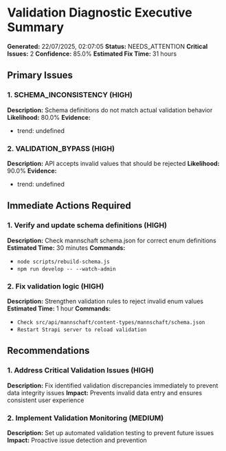 # Validation Diagnostic Executive Summary

**Generated:** 22/07/2025, 02:07:05
**Status:** NEEDS_ATTENTION
**Critical Issues:** 2
**Confidence:** 85.0%
**Estimated Fix Time:** 31 hours

## Primary Issues

### 1. SCHEMA_INCONSISTENCY (HIGH)
**Description:** Schema definitions do not match actual validation behavior
**Likelihood:** 80.0%
**Evidence:**
- trend: undefined

### 2. VALIDATION_BYPASS (HIGH)
**Description:** API accepts invalid values that should be rejected
**Likelihood:** 90.0%
**Evidence:**
- trend: undefined

## Immediate Actions Required

### 1. Verify and update schema definitions (HIGH)
**Description:** Check mannschaft schema.json for correct enum definitions
**Estimated Time:** 30 minutes
**Commands:**
- `node scripts/rebuild-schema.js`
- `npm run develop -- --watch-admin`

### 2. Fix validation logic (HIGH)
**Description:** Strengthen validation rules to reject invalid enum values
**Estimated Time:** 1 hour
**Commands:**
- `Check src/api/mannschaft/content-types/mannschaft/schema.json`
- `Restart Strapi server to reload validation`

## Recommendations

### 1. Address Critical Validation Issues (HIGH)
**Description:** Fix identified validation discrepancies immediately to prevent data integrity issues
**Impact:** Prevents invalid data entry and ensures consistent user experience

### 2. Implement Validation Monitoring (MEDIUM)
**Description:** Set up automated validation testing to prevent future issues
**Impact:** Proactive issue detection and prevention

